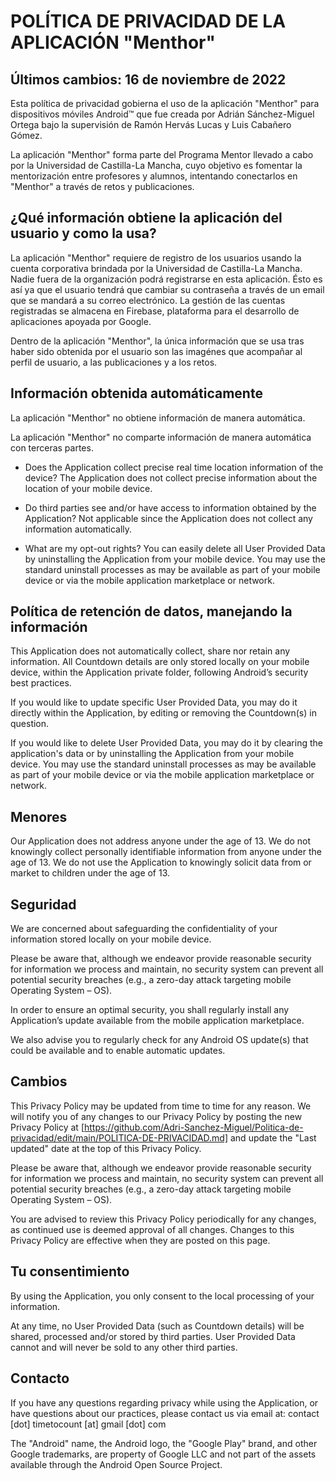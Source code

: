 # POLÍTICA DE PRIVACIDAD DE LA APLICACIÓN "Menthor"
## Últimos cambios: 16 de noviembre de 2022

Esta política de privacidad gobierna el uso de la aplicación "Menthor" para dispositivos móviles Android™ que fue creada por Adrián Sánchez-Miguel Ortega bajo la supervisión de Ramón Hervás Lucas y Luis Cabañero Gómez.

La aplicación "Menthor" forma parte del Programa Mentor llevado a cabo por la Universidad de Castilla-La Mancha, cuyo objetivo es fomentar la mentorización entre profesores y alumnos, intentando conectarlos en "Menthor" a través de retos y publicaciones.

## ¿Qué información obtiene la aplicación del usuario y como la usa?
La aplicación "Menthor" requiere de registro de los usuarios usando la cuenta corporativa brindada por la Universidad de Castilla-La Mancha. Nadie fuera de la organización podrá registrarse en esta aplicación. Ésto es así ya que el usuario tendrá que cambiar su contraseña a través de un email que se mandará a su correo electrónico. La gestión de las cuentas registradas se almacena en Firebase, plataforma para el desarrollo de aplicaciones apoyada por Google.

Dentro de la aplicación "Menthor", la única información que se usa tras haber sido obtenida por el usuario son las imagénes que acompañar al perfil de usuario, a las publicaciones y a los retos.

## Información obtenida automáticamente
La aplicación "Menthor" no obtiene información de manera automática.

La aplicación "Menthor" no comparte información de manera automática con terceras partes.

* Does the Application collect precise real time location information of the device?
The Application does not collect precise information about the location of your mobile device.

* Do third parties see and/or have access to information obtained by the Application?
Not applicable since the Application does not collect any information automatically.

* What are my opt-out rights?
You can easily delete all User Provided Data by uninstalling the Application from your mobile device. You may use the standard uninstall processes as may be available as part of your mobile device or via the mobile application marketplace or network.

## Política de retención de datos, manejando la información
This Application does not automatically collect, share nor retain any information. All Countdown details are only stored locally on your mobile device, within the Application private folder, following Android’s security best practices.

If you would like to update specific User Provided Data, you may do it directly within the Application, by editing or removing the Countdown(s) in question.

If you would like to delete User Provided Data, you may do it by clearing the application's data or by uninstalling the Application from your mobile device. You may use the standard uninstall processes as may be available as part of your mobile device or via the mobile application marketplace or network.

## Menores
Our Application does not address anyone under the age of 13. We do not knowingly collect personally identifiable information from anyone under the age of 13. We do not use the Application to knowingly solicit data from or market to children under the age of 13.

## Seguridad
We are concerned about safeguarding the confidentiality of your information stored locally on your mobile device.

Please be aware that, although we endeavor provide reasonable security for information we process and maintain, no security system can prevent all potential security breaches (e.g., a zero-day attack targeting mobile Operating System – OS).

In order to ensure an optimal security, you shall regularly install any Application’s update available from the mobile application marketplace.

We also advise you to regularly check for any Android OS update(s) that could be available and to enable automatic updates.

## Cambios
This Privacy Policy may be updated from time to time for any reason. We will notify you of any changes to our Privacy Policy by posting the new Privacy Policy at [https://github.com/Adri-Sanchez-Miguel/Politica-de-privacidad/edit/main/POLITICA-DE-PRIVACIDAD.md] and update the "Last updated" date at the top of this Privacy Policy.

Please be aware that, although we endeavor provide reasonable security for information we process and maintain, no security system can prevent all potential security breaches (e.g., a zero-day attack targeting mobile Operating System – OS).

You are advised to review this Privacy Policy periodically for any changes, as continued use is deemed approval of all changes. Changes to this Privacy Policy are effective when they are posted on this page.

## Tu consentimiento
By using the Application, you only consent to the local processing of your information.

At any time, no User Provided Data (such as Countdown details) will be shared, processed and/or stored by third parties. User Provided Data cannot and will never be sold to any other third parties.

## Contacto 
If you have any questions regarding privacy while using the Application, or have questions about our practices, please contact us via email at:
contact [dot] timetocount [at] gmail [dot] com

The "Android" name, the Android logo, the "Google Play" brand, and other Google trademarks, are property of Google LLC and not part of the assets available through the Android Open Source Project.
